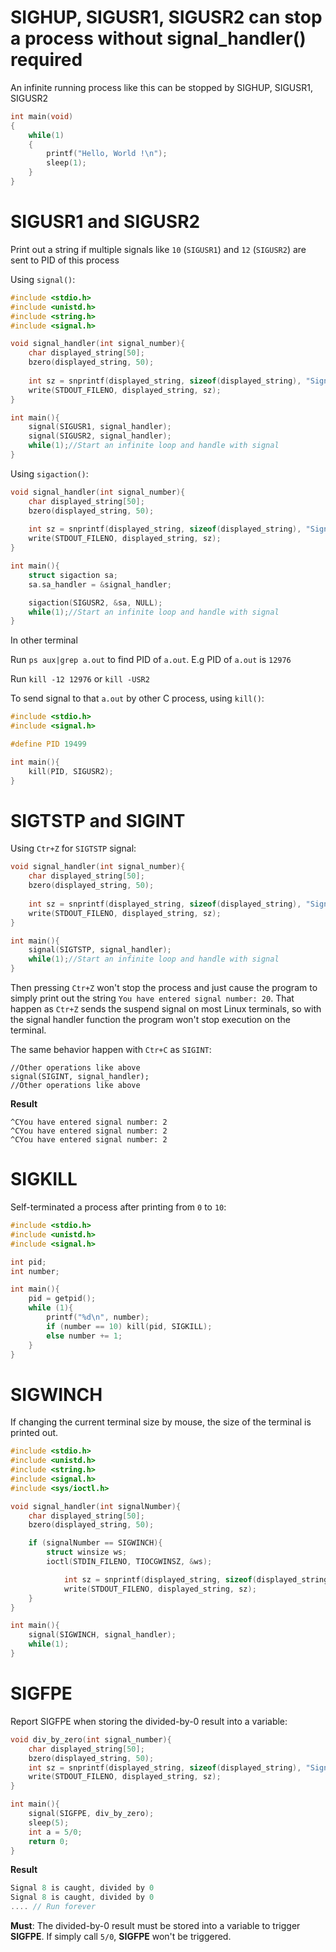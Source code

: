 # SIGHUP, SIGUSR1, SIGUSR2 can stop a process without signal_handler() required
An infinite running process like this can be stopped by SIGHUP, SIGUSR1, SIGUSR2
```c
int main(void)
{
	while(1)
	{
        printf("Hello, World !\n");
        sleep(1);
	}
}
```
[]()
# SIGUSR1 and SIGUSR2

Print out a string if multiple signals like ``10`` (``SIGUSR1``) and ``12`` (``SIGUSR2``) are sent to PID of this process

Using ``signal()``:

```c
#include <stdio.h>
#include <unistd.h>
#include <string.h>
#include <signal.h>   

void signal_handler(int signal_number){
	char displayed_string[50];
	bzero(displayed_string, 50);
	
	int sz = snprintf(displayed_string, sizeof(displayed_string), "Signal %d is caught\n", signal_number);
	write(STDOUT_FILENO, displayed_string, sz); 
}

int main(){ 
	signal(SIGUSR1, signal_handler);
	signal(SIGUSR2, signal_handler);
	while(1);//Start an infinite loop and handle with signal
}
```

Using ``sigaction()``:

```c
void signal_handler(int signal_number){
	char displayed_string[50];
	bzero(displayed_string, 50);
	
	int sz = snprintf(displayed_string, sizeof(displayed_string), "Signal %d is caught\n", signal_number);
	write(STDOUT_FILENO, displayed_string, sz); 
}

int main(){ 
    struct sigaction sa;
    sa.sa_handler = &signal_handler;

    sigaction(SIGUSR2, &sa, NULL);
	while(1);//Start an infinite loop and handle with signal
}
```

In other terminal

Run ``ps aux|grep a.out`` to find PID of ``a.out``. E.g PID of ``a.out`` is ``12976``

Run ``kill -12 12976`` or ``kill -USR2``

To send signal to that ``a.out`` by other C process, using ``kill()``:

```c
#include <stdio.h>
#include <signal.h>   

#define PID 19499

int main(){ 
    kill(PID, SIGUSR2);
}
```

# SIGTSTP and SIGINT

Using ``Ctr+Z`` for ``SIGTSTP`` signal:

```c
void signal_handler(int signal_number){
	char displayed_string[50];
	bzero(displayed_string, 50);
	
	int sz = snprintf(displayed_string, sizeof(displayed_string), "Signal %d is caught\n", signal_number);
	write(STDOUT_FILENO, displayed_string, sz); 
}

int main(){ 
	signal(SIGTSTP, signal_handler);
	while(1);//Start an infinite loop and handle with signal
}
```

Then pressing ``Ctr+Z`` won't stop the process and just cause the program to simply print out the string ``You have entered signal number: 20``. That happen as ``Ctr+Z`` sends the suspend signal on most Linux terminals, so with the signal handler function the program won't stop execution on the terminal.

The same behavior happen with ``Ctr+C`` as ``SIGINT``:

```
//Other operations like above
signal(SIGINT, signal_handler);
//Other operations like above
```
**Result**

```
^CYou have entered signal number: 2
^CYou have entered signal number: 2
^CYou have entered signal number: 2
```

# SIGKILL

Self-terminated a process after printing from ``0`` to ``10``:

```c
#include <stdio.h>
#include <unistd.h>
#include <signal.h>   

int pid;
int number;

int main(){  
    pid = getpid();
    while (1){
        printf("%d\n", number);
        if (number == 10) kill(pid, SIGKILL);
        else number += 1;
    }
}
```

# SIGWINCH

If changing the current terminal size by mouse, the size of the terminal is printed out.

```c
#include <stdio.h> 
#include <unistd.h>
#include <string.h>
#include <signal.h> 
#include <sys/ioctl.h>

void signal_handler(int signalNumber){
    char displayed_string[50];
	bzero(displayed_string, 50);

	if (signalNumber == SIGWINCH){
		struct winsize ws;
		ioctl(STDIN_FILENO, TIOCGWINSZ, &ws);

	        int sz = snprintf(displayed_string, sizeof(displayed_string), "rows: %d\ncolumns: %d\n", ws.ws_row, ws.ws_col);
        	write(STDOUT_FILENO, displayed_string, sz);
	}
}

int main(){ 
	signal(SIGWINCH, signal_handler);
	while(1);
}
```
# SIGFPE
Report SIGFPE when storing the divided-by-0 result into a variable:

```c
void div_by_zero(int signal_number){
	char displayed_string[50];
	bzero(displayed_string, 50);
	int sz = snprintf(displayed_string, sizeof(displayed_string), "Signal %d is caught, divided by 0\n", signal_number);
	write(STDOUT_FILENO, displayed_string, sz); 
}

int main(){ 
	signal(SIGFPE, div_by_zero);
	sleep(5);
	int a = 5/0;
	return 0;
}
```
**Result**

```c
Signal 8 is caught, divided by 0
Signal 8 is caught, divided by 0
.... // Run forever
```
**Must**: The divided-by-0 result must be stored into a variable to trigger **SIGFPE**. If simply call ``5/0``, **SIGFPE** won't be triggered.